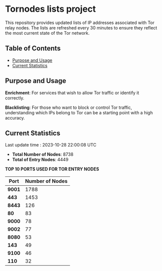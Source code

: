 # Tornodes lists project

This repository provides updated lists of IP addresses associated with Tor relay nodes. The lists are refreshed every 30 minutes to ensure they reflect the most current state of the Tor network.

## Table of Contents

- [Purpose and Usage](#purpose-and-usage)
- [Current Statistics](#current-statistics)


## Purpose and Usage

**Enrichment**: For services that wish to allow Tor traffic or identify it correctly.

**Blacklisting**: For those who want to block or control Tor traffic, understanding which IPs belong to Tor can be a starting point with a high accuracy.

## Current Statistics

Last update time : 2023-10-28 22:00:08 UTC

- **Total Number of Nodes**: 8738
- **Total of Entry Nodes**: 4449

**TOP 10 PORTS USED FOR TOR ENTRY NODES**

| **Port** | **Number of Nodes** |
|------|-----------------|
| **9001**   | 1788  |
| **443**   | 1453  |
| **8443**   | 126  |
| **80**   | 83  |
| **9000**   | 78  |
| **9002**   | 77  |
| **8080**   | 53  |
| **143**   | 49  |
| **9100**   | 46  |
| **110**   | 32  |

